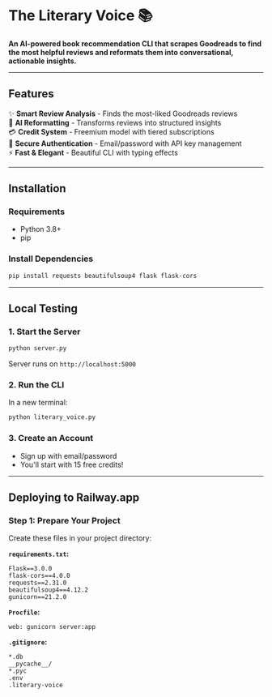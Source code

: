 # The Literary Voice 📚

**An AI-powered book recommendation CLI that scrapes Goodreads to find the most helpful reviews and reformats them into conversational, actionable insights.**

---

## Features

✨ **Smart Review Analysis** - Finds the most-liked Goodreads reviews  
🤖 **AI Reformatting** - Transforms reviews into structured insights  
💳 **Credit System** - Freemium model with tiered subscriptions  
🔐 **Secure Authentication** - Email/password with API key management  
⚡ **Fast & Elegant** - Beautiful CLI with typing effects  

---

## Installation

### Requirements
- Python 3.8+
- pip

### Install Dependencies

```bash
pip install requests beautifulsoup4 flask flask-cors
```

---

## Local Testing

### 1. Start the Server

```bash
python server.py
```

Server runs on `http://localhost:5000`

### 2. Run the CLI

In a new terminal:

```bash
python literary_voice.py
```

### 3. Create an Account

- Sign up with email/password
- You'll start with 15 free credits!

---

## Deploying to Railway.app

### Step 1: Prepare Your Project

Create these files in your project directory:

**`requirements.txt`:**
```
Flask==3.0.0
flask-cors==4.0.0
requests==2.31.0
beautifulsoup4==4.12.2
gunicorn==21.2.0
```

**`Procfile`:**
```
web: gunicorn server:app
```

**`.gitignore`:**
```
*.db
__pycache__/
*.pyc
.env
.literary-voice
